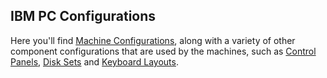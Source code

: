 IBM PC Configurations
---

Here you'll find [Machine Configurations](/configs/pc/machines/), along with a variety of other component configurations
that are used by the machines, such as [Control Panels](/configs/pc/panels/), [Disk Sets](/configs/pc/disks/) and
[Keyboard Layouts](/configs/pc/keyboards/).